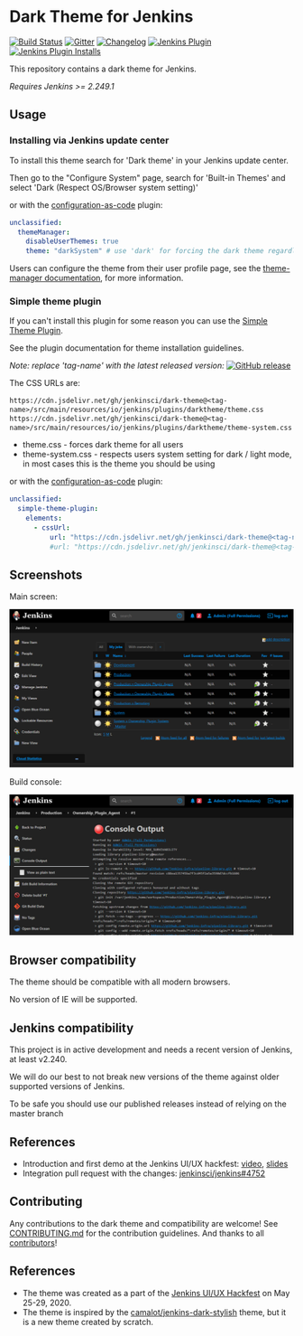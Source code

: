 # Dark Theme for Jenkins

[![Build Status](https://ci.jenkins.io/job/Plugins/job/dark-theme-plugin/job/master/badge/icon)](https://ci.jenkins.io/job/Plugins/job/dark-theme-plugin/job/master/)
[![Gitter](https://badges.gitter.im/jenkinsci/ux-sig.svg)](https://gitter.im/jenkinsci/ux-sig?utm_source=badge&utm_medium=badge&utm_campaign=pr-badge)
[![Changelog](https://img.shields.io/github/release/jenkinsci/dark-theme.svg?label=changelog)](https://github.com/jenkinsci/dark-theme/releases/)
[![Jenkins Plugin](https://img.shields.io/jenkins/plugin/v/dark-theme.svg)](https://plugins.jenkins.io/dark-theme)
[![Jenkins Plugin Installs](https://img.shields.io/jenkins/plugin/i/dark-theme.svg?color=blue)](https://plugins.jenkins.io/dark-theme)

This repository contains a dark theme for Jenkins.

*Requires Jenkins >= 2.249.1*

## Usage

### Installing via Jenkins update center

To install this theme search for 'Dark theme' in your Jenkins update center.

Then go to the "Configure System" page, search for 'Built-in Themes' and select 'Dark (Respect OS/Browser system setting)'

or with the [configuration-as-code](https://github.com/jenkinsci/configuration-as-code-plugin) plugin:

```yaml
unclassified:
  themeManager:
    disableUserThemes: true
    theme: "darkSystem" # use 'dark' for forcing the dark theme regardless of OS settings
```

Users can configure the theme from their user profile page, see the [theme-manager documentation](https://github.com/jenkinsci/theme-manager-plugin#configuring-the-plugin),
for more information.

### Simple theme plugin

If you can't install this plugin for some reason you can use the [Simple Theme Plugin](https://plugins.jenkins.io/simple-theme-plugin/).

See the plugin documentation for theme installation guidelines.

_Note: replace 'tag-name' with the latest released version:_
[![GitHub release](https://img.shields.io/github/release/jenkinsci/dark-theme.svg?label=latest)](https://github.com/jenkinsci/dark-theme/releases/latest)

The CSS URLs are:

```text
https://cdn.jsdelivr.net/gh/jenkinsci/dark-theme@<tag-name>/src/main/resources/io/jenkins/plugins/darktheme/theme.css
https://cdn.jsdelivr.net/gh/jenkinsci/dark-theme@<tag-name>/src/main/resources/io/jenkins/plugins/darktheme/theme-system.css
```

* theme.css - forces dark theme for all users
* theme-system.css - respects users system setting for dark / light mode, in most cases this is the theme you should be using

or with the [configuration-as-code](https://github.com/jenkinsci/configuration-as-code-plugin) plugin:

```yaml
unclassified:
  simple-theme-plugin:
    elements:
      - cssUrl:
          url: "https://cdn.jsdelivr.net/gh/jenkinsci/dark-theme@<tag-name>/theme-system.css"
          #url: "https://cdn.jsdelivr.net/gh/jenkinsci/dark-theme@<tag-name>/theme.css"
```

## Screenshots

Main screen:

![Main screen](./docs/images/screenshot_main.png)

Build console:

![Build console log](./docs/images/screenshot_build_console.PNG)

## Browser compatibility

The theme should be compatible with all modern browsers.

No version of IE will be supported.

## Jenkins compatibility

This project is in active development and needs a recent version of Jenkins, at least v2.240.

We will do our best to not break new versions of the theme against older supported versions of Jenkins.

To be safe you should use our published releases instead of relying on the master branch

## References

* Introduction and first demo at the Jenkins UI/UX hackfest:
  [video](https://youtu.be/hJuAO09rKLM?t=1357),
  [slides](https://docs.google.com/presentation/d/19N4B7BXu_Zfw8IDdUAZl_83-jXDAvwWC2KI6BvvNUCI/edit#slide=id.g8790db40db_0_205)
* Integration pull request with the changes:
  [jenkinsci/jenkins#4752](https://github.com/jenkinsci/jenkins/pull/4752)

## Contributing

Any contributions to the dark theme and compatibility are welcome!
See [CONTRIBUTING.md](./CONTRIBUTING.md) for the contribution guidelines.
And thanks to all [contributors](./CONTRIBUTORS.md)!

## References

* The theme was created as a part of the [Jenkins UI/UX Hackfest](https://github.com/jenkinsci/ui-ux-hackfest-2020) on May 25-29, 2020.
* The theme is inspired by the [camalot/jenkins-dark-stylish](https://github.com/camalot/jenkins-dark-stylish) theme, but it is a new theme created by scratch.
